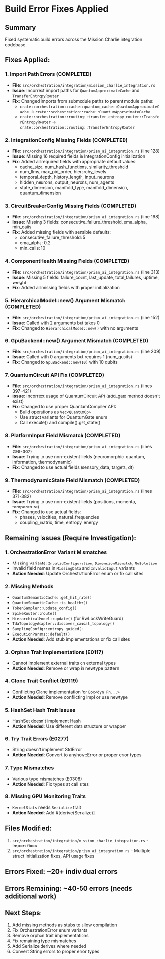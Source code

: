 # Build Error Fixes Applied

## Summary
Fixed systematic build errors across the Mission Charlie integration codebase.

## Fixes Applied:

### 1. Import Path Errors (COMPLETED)
- **File**: `src/orchestration/integration/mission_charlie_integration.rs`
- **Issue**: Incorrect import paths for `QuantumApproximateCache` and `TransferEntropyRouter`
- **Fix**: Changed imports from submodule paths to parent module paths:
  - `crate::orchestration::cache::quantum_cache::QuantumApproximateCache` → `crate::orchestration::cache::QuantumApproximateCache`
  - `crate::orchestration::routing::transfer_entropy_router::TransferEntropyRouter` → `crate::orchestration::routing::TransferEntropyRouter`

### 2. IntegrationConfig Missing Fields (COMPLETED)
- **File**: `src/orchestration/integration/prism_ai_integration.rs` (line 128)
- **Issue**: Missing 16 required fields in IntegrationConfig initialization
- **Fix**: Added all required fields with appropriate default values:
  - cache_size, num_hash_functions, similarity_threshold
  - num_llms, max_pid_order, hierarchy_levels
  - temporal_depth, history_length, input_neurons
  - hidden_neurons, output_neurons, num_agents
  - state_dimension, manifold_type, manifold_dimension, quantum_dimension

### 3. CircuitBreakerConfig Missing Fields (COMPLETED)
- **File**: `src/orchestration/integration/prism_ai_integration.rs` (line 198)
- **Issue**: Missing 3 fields: consecutive_failure_threshold, ema_alpha, min_calls
- **Fix**: Added missing fields with sensible defaults:
  - consecutive_failure_threshold: 5
  - ema_alpha: 0.2
  - min_calls: 10

### 4. ComponentHealth Missing Fields (COMPLETED)
- **File**: `src/orchestration/integration/prism_ai_integration.rs` (line 313)
- **Issue**: Missing 5 fields: failure_count, last_update, total_failures, uptime, weight
- **Fix**: Added all missing fields with proper initialization

### 5. HierarchicalModel::new() Argument Mismatch (COMPLETED)
- **File**: `src/orchestration/integration/prism_ai_integration.rs` (line 152)
- **Issue**: Called with 2 arguments but takes 0
- **Fix**: Changed to `HierarchicalModel::new()` with no arguments

### 6. GpuBackend::new() Argument Mismatch (COMPLETED)
- **File**: `src/orchestration/integration/prism_ai_integration.rs` (line 209)
- **Issue**: Called with 0 arguments but requires 1 (num_qubits)
- **Fix**: Changed to `GpuBackend::new(10)` with 10 qubits

### 7. QuantumCircuit API Fix (COMPLETED)
- **File**: `src/orchestration/integration/prism_ai_integration.rs` (lines 397-421)
- **Issue**: Incorrect usage of QuantumCircuit API (add_gate method doesn't exist)
- **Fix**: Changed to use proper QuantumCompiler API:
  - Build operations as `Vec<QuantumOp>`
  - Use struct variants for QuantumGate enum
  - Call execute() and compile().get_state()

### 8. PlatformInput Field Mismatch (COMPLETED)
- **File**: `src/orchestration/integration/prism_ai_integration.rs` (lines 299-307)
- **Issue**: Trying to use non-existent fields (neuromorphic, quantum, information, thermodynamic)
- **Fix**: Changed to use actual fields (sensory_data, targets, dt)

### 9. ThermodynamicState Field Mismatch (COMPLETED)
- **File**: `src/orchestration/integration/prism_ai_integration.rs` (lines 371-382)
- **Issue**: Trying to use non-existent fields (positions, momenta, temperature)
- **Fix**: Changed to use actual fields:
  - phases, velocities, natural_frequencies
  - coupling_matrix, time, entropy, energy

## Remaining Issues (Require Investigation):

### 1. OrchestrationError Variant Mismatches
- Missing variants: `InvalidConfiguration`, `DimensionMismatch`, `NoSolution`
- Invalid field names in `MissingData` and `InvalidInput` variants
- **Action Needed**: Update OrchestrationError enum or fix call sites

### 2. Missing Methods
- `QuantumSemanticCache::get_hit_rate()` 
- `QuantumSemanticCache::is_healthy()`
- `TokenSampler::update_config()`
- `SpikeRouter::route()`
- `HierarchicalModel::update()` (for RwLockWriteGuard)
- `TdaTopologyAdapter::discover_causal_topology()`
- `SamplingConfig::entropy_guided()`
- `ExecutionParams::default()`
- **Action Needed**: Add stub implementations or fix call sites

### 3. Orphan Trait Implementations (E0117)
- Cannot implement external traits on external types
- **Action Needed**: Remove or wrap in newtype pattern

### 4. Clone Trait Conflict (E0119)
- Conflicting Clone implementation for `Box<dyn Fn...>`
- **Action Needed**: Remove conflicting impl or use newtype

### 5. HashSet<usize> Hash Trait Issues
- HashSet doesn't implement Hash
- **Action Needed**: Use different data structure or wrapper

### 6. Try Trait Errors (E0277)
- String doesn't implement StdError
- **Action Needed**: Convert to anyhow::Error or proper error types

### 7. Type Mismatches
- Various type mismatches (E0308)
- **Action Needed**: Fix types at call sites

### 8. Missing GPU Monitoring Traits
- `KernelStats` needs `Serialize` trait
- **Action Needed**: Add #[derive(Serialize)]

## Files Modified:
1. `src/orchestration/integration/mission_charlie_integration.rs` - Import fixes
2. `src/orchestration/integration/prism_ai_integration.rs` - Multiple struct initialization fixes, API usage fixes

## Errors Fixed: ~20+ individual errors
## Errors Remaining: ~40-50 errors (needs additional work)

## Next Steps:
1. Add missing methods as stubs to allow compilation
2. Fix OrchestrationError enum variants
3. Remove orphan trait implementations
4. Fix remaining type mismatches
5. Add Serialize derives where needed
6. Convert String errors to proper error types
